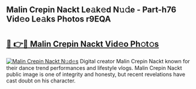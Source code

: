 ## Malin Crepin Nackt Le𝚊k𝚎d N𝚞𝚍e - Part-h76 Vid𝚎o Le𝚊ks Photos r9EQA

# <h2><a href="http://fb4ngl4.evod.top/?m=Malin+Crepin+Nackt">🔗 👉🔴 Malin Crepin Nackt Vid𝚎o Ph𝚘t𝚘s</a></h2>

[![Malin Crepin Nackt N𝚞d𝚎s](https://i.imgur.com/8V9OHl7.gif)](http://fb4ngl4.evod.top/?m=Malin+Crepin+Nackt)
Digital creator Malin Crepin Nackt known for their dance trend performances and lifestyle vlogs. Malin Crepin Nackt public image is one of integrity and honesty, but recent revelations have cast doubt on his character. 
